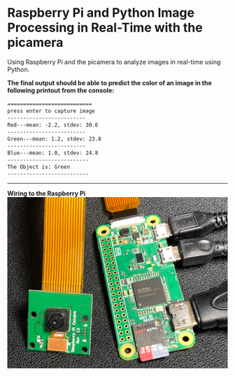 # Raspberry Pi and Python Image Processing in Real-Time with the picamera
Using Raspberry Pi and the picamera to analyze images in real-time using Python.

**The final output should be able to predict the color of an image in the following printout from the console:**

```
===========================
press enter to capture image
-------------------------
Red---mean: -2.2, stdev: 30.6
-------------------------
Green---mean: 1.2, stdev: 23.8
-------------------------
Blue---mean: 1.0, stdev: 24.8
--------------------------
The Object is: Green
--------------------------
```
---

**Wiring to the Raspberry Pi**
![alt text](/picamera_rpi_blog_logo.JPG)
